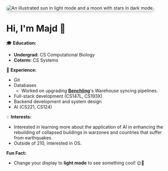 <picture>
  <source media="(prefers-color-scheme: dark)" srcset="https://user-images.githubusercontent.com/25423296/163456776-7f95b81a-f1ed-45f7-b7ab-8fa810d529fa.png">
  <source media="(prefers-color-scheme: light)" srcset="https://user-images.githubusercontent.com/25423296/163456779-a8556205-d0a5-45e2-ac17-42d089e3c3f8.png">
  <img alt="An illustrated sun in light mode and a moon with stars in dark mode." src="https://user-images.githubusercontent.com/25423296/163456779-a8556205-d0a5-45e2-ac17-42d089e3c3f8.png" style="border-radius: 10px; max-width: 100%; box-shadow: 0 4px 8px rgba(0, 0, 0, 0.2);">
</picture>

# Hi, I'm **Majd** 👋

🎓 **Education:**  
- **Undergrad:** CS Computational Biology  
- **Coterm:** CS Systems  

🔧 **Experience:**  
- Git
- Databases
    - Worked on upgrading [**Benchling**](https://www.benchling.com)'s Warehouse syncing pipelines.
- Full-stack development (CS147L, CS193X)  
- Backend development and system design  
- AI (CS221, CS124)

💡 **Interests:**
- Interested in learning more about the application of AI in enhancing the rebuilding of collapsed buildings in warzones and countries that suffer from earthquakes. 
- Outside of 210, interested in OS.

**Fun Fact:** 
- Change your display to **light mode** to see something cool! 🌞🌙
